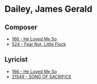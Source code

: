 # Dailey, James Gerald

## Composer

- [166 - He Loved Me So](/hymns/166.md)
- [524 - Fear Not, Little Flock](/hymns/524.md)

## Lyricist

- [166 - He Loved Me So](/hymns/166.md)
- [21549 - SONG OF SACRIFICE](/hymns/21549.md)

